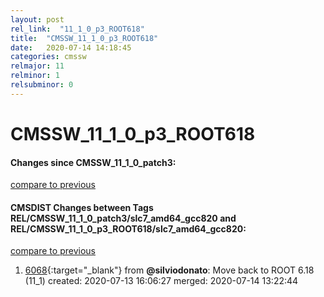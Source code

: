 ```yaml
---
layout: post
rel_link:  "11_1_0_p3_ROOT618"
title:  "CMSSW_11_1_0_p3_ROOT618"
date:   2020-07-14 14:18:45
categories: cmssw
relmajor: 11
relminor: 1
relsubminor: 0
---
```


# CMSSW_11_1_0_p3_ROOT618
#### Changes since CMSSW_11_1_0_patch3:
[compare to previous](https://github.com/cms-sw/cmssw/compare/CMSSW_11_1_0_patch3...CMSSW_11_1_0_p3_ROOT618)



#### CMSDIST Changes between Tags REL/CMSSW_11_1_0_patch3/slc7_amd64_gcc820 and REL/CMSSW_11_1_0_p3_ROOT618/slc7_amd64_gcc820:
[compare to previous](https://github.com/cms-sw/cmsdist/compare/REL/CMSSW_11_1_0_patch3/slc7_amd64_gcc820...REL/CMSSW_11_1_0_p3_ROOT618/slc7_amd64_gcc820)



1. [6068](http://github.com/cms-sw/cmsdist/pull/6068){:target="_blank"}  from **@silviodonato**: Move back to ROOT 6.18 (11_1) created: 2020-07-13 16:06:27 merged: 2020-07-14 13:22:44
